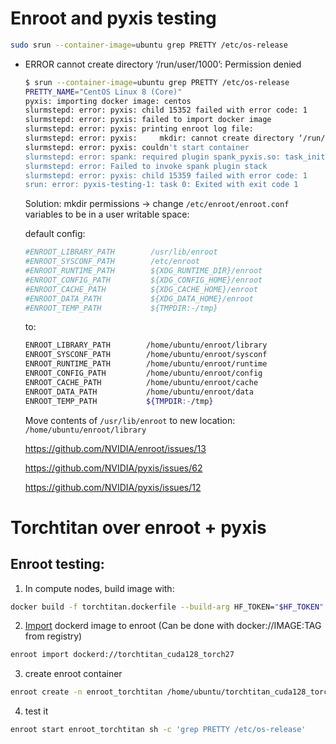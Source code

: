 # Enroot and pyxis testing

```bash
sudo srun --container-image=ubuntu grep PRETTY /etc/os-release
```

- ERROR cannot create directory ‘/run/user/1000’: Permission denied
    
    ```bash
    $ srun --container-image=ubuntu grep PRETTY /etc/os-release
    PRETTY_NAME="CentOS Linux 8 (Core)"
    pyxis: importing docker image: centos
    slurmstepd: error: pyxis: child 15352 failed with error code: 1
    slurmstepd: error: pyxis: failed to import docker image
    slurmstepd: error: pyxis: printing enroot log file:
    slurmstepd: error: pyxis:     mkdir: cannot create directory ‘/run/user/1000’: Permission denied
    slurmstepd: error: pyxis: couldn't start container
    slurmstepd: error: spank: required plugin spank_pyxis.so: task_init() failed with rc=-1
    slurmstepd: error: Failed to invoke spank plugin stack
    slurmstepd: error: pyxis: child 15359 failed with error code: 1
    srun: error: pyxis-testing-1: task 0: Exited with exit code 1
    ```
    
    Solution: mkdir permissions → change `/etc/enroot/enroot.conf` variables to be in a user writable space:
    
    default config:
    
    ```bash
    #ENROOT_LIBRARY_PATH        /usr/lib/enroot
    #ENROOT_SYSCONF_PATH        /etc/enroot
    #ENROOT_RUNTIME_PATH        ${XDG_RUNTIME_DIR}/enroot
    #ENROOT_CONFIG_PATH         ${XDG_CONFIG_HOME}/enroot
    #ENROOT_CACHE_PATH          ${XDG_CACHE_HOME}/enroot
    #ENROOT_DATA_PATH           ${XDG_DATA_HOME}/enroot
    #ENROOT_TEMP_PATH           ${TMPDIR:-/tmp}
    ```
    
    to:
    
    ```bash
    ENROOT_LIBRARY_PATH        /home/ubuntu/enroot/library
    ENROOT_SYSCONF_PATH        /home/ubuntu/enroot/sysconf
    ENROOT_RUNTIME_PATH        /home/ubuntu/enroot/runtime
    ENROOT_CONFIG_PATH         /home/ubuntu/enroot/config
    ENROOT_CACHE_PATH          /home/ubuntu/enroot/cache
    ENROOT_DATA_PATH           /home/ubuntu/enroot/data
    ENROOT_TEMP_PATH           ${TMPDIR:-/tmp}
    ```
    
    Move contents of `/usr/lib/enroot` to new location: `/home/ubuntu/enroot/library`
    
    https://github.com/NVIDIA/enroot/issues/13
    
    https://github.com/NVIDIA/pyxis/issues/62
    
    https://github.com/NVIDIA/pyxis/issues/12

# Torchtitan over enroot + pyxis

## Enroot testing:

1. In compute nodes, build image with:

```bash
docker build -f torchtitan.dockerfile --build-arg HF_TOKEN="$HF_TOKEN" -t torchtitan_cuda128_torch27 .
```

2. [Import](https://github.com/NVIDIA/enroot/blob/master/doc/cmd/import.md) dockerd image to enroot (Can be done with docker://IMAGE:TAG from registry)

```bash
enroot import dockerd://torchtitan_cuda128_torch27
```

3. create enroot container
```bash
enroot create -n enroot_torchtitan /home/ubuntu/torchtitan_cuda128_torch27.sqsh
```

4. test it
```bash
enroot start enroot_torchtitan sh -c 'grep PRETTY /etc/os-release'
````
